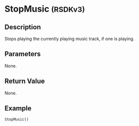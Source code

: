 # StopMusic <small>(RSDKv3)</small>

## Description
Stops playing the currently playing music track, if one is playing.

## Parameters
None.

## Return Value
None.

## Example
```
StopMusic()
```